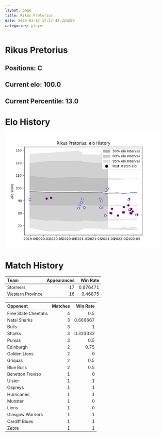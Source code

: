 ```yaml
---  
layout: page  
title: Rikus Pretorius  
date: 2023-03-17 17:17:42.223269  
categories: player  
---
```

# Rikus Pretorius

## Positions: C

## Current elo: 100.0

## Current Percentile: 13.0

# Elo History


![elo history](history_RikusPretorius.png)
# Match History


| Team             |   Appearances |   Win Rate |
|:-----------------|--------------:|-----------:|
| Stormers         |            17 |   0.676471 |
| Western Province |            16 |   0.46875  |

| Opponent            |   Matches |   Win Rate |
|:--------------------|----------:|-----------:|
| Free State Cheetahs |         4 |   0.5      |
| Natal Sharks        |         3 |   0.666667 |
| Bulls               |         3 |   1        |
| Sharks              |         3 |   0.333333 |
| Pumas               |         3 |   0.5      |
| Edinburgh           |         2 |   0.75     |
| Golden Lions        |         2 |   0        |
| Griquas             |         2 |   0.5      |
| Blue Bulls          |         2 |   0.5      |
| Benetton Treviso    |         1 |   0        |
| Ulster              |         1 |   1        |
| Ospreys             |         1 |   1        |
| Hurricanes          |         1 |   1        |
| Munster             |         1 |   0        |
| Lions               |         1 |   0        |
| Glasgow Warriors    |         1 |   1        |
| Cardiff Blues       |         1 |   1        |
| Zebre               |         1 |   1        |